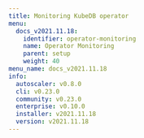 ```yaml
---
title: Monitoring KubeDB operator
menu:
  docs_v2021.11.18:
    identifier: operator-monitoring
    name: Operator Monitoring
    parent: setup
    weight: 40
menu_name: docs_v2021.11.18
info:
  autoscaler: v0.8.0
  cli: v0.23.0
  community: v0.23.0
  enterprise: v0.10.0
  installer: v2021.11.18
  version: v2021.11.18
---
```


